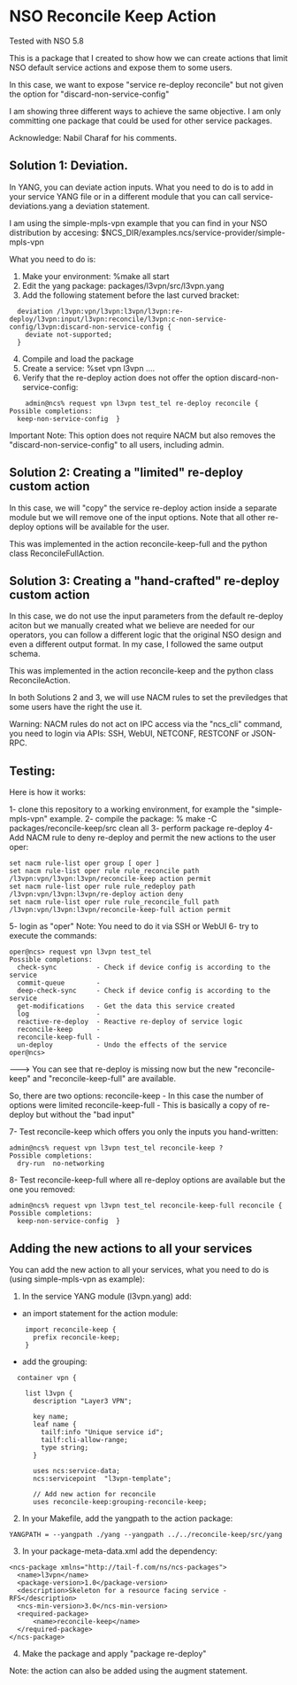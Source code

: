 # NSO Reconcile Keep Action

Tested with NSO 5.8

This is a package that I created to show how we can create actions that limit NSO default service actions and expose them to some users.

In this case, we want to expose "service re-deploy reconcile" but not given the option for "discard-non-service-config"

I am showing three different ways to achieve the same objective. I am only committing one package that could be used for other service packages.

Acknowledge: Nabil Charaf for his comments.

## Solution 1: Deviation.

In YANG, you can deviate action inputs. What you need to do is to add in your service YANG file or in a different module that you can call service-deviations.yang a deviation statement.

I am using the simple-mpls-vpn example that you can find in your NSO distribution by accesing:
$NCS_DIR/examples.ncs/service-provider/simple-mpls-vpn

What you need to do is:
1) Make your environment: %make all start
2) Edit the yang package: packages/l3vpn/src/l3vpn.yang
3) Add the following statement before the last curved bracket:

```
  deviation /l3vpn:vpn/l3vpn:l3vpn/l3vpn:re-deploy/l3vpn:input/l3vpn:reconcile/l3vpn:c-non-service-config/l3vpn:discard-non-service-config {
    deviate not-supported;
  }
```

4) Compile and load the package
5) Create a service: %set vpn l3vpn ....
6) Verify that the re-deploy action does not offer the option discard-non-service-config:

```
    admin@ncs% request vpn l3vpn test_tel re-deploy reconcile {
Possible completions:
  keep-non-service-config  }
```

Important Note: This option does not require NACM but also removes the "discard-non-service-config" to all users, including admin.

## Solution 2: Creating a "limited" re-deploy custom action

In this case, we will "copy" the service re-deploy action inside a separate module but we will remove one of the input options. Note that all other re-deploy options will be available for the user.

This was implemented in the action reconcile-keep-full and the python class ReconcileFullAction.

## Solution 3: Creating a "hand-crafted" re-deploy custom action

In this case, we do not use the input parameters from the default re-deploy aciton but we manually created what we believe are needed for our operators, you can follow a different logic that the original NSO design and even a different output format. In my case, I followed the same output schema.

This was implemented in the action reconcile-keep and the python class ReconcileAction.

In both Solutions 2 and 3, we will use NACM rules to set the previledges that some users have the right the use it.

Warning: NACM rules do not act on IPC access via the "ncs_cli" command, you need to login via APIs: SSH, WebUI, NETCONF, RESTCONF or JSON-RPC.

## Testing:

Here is how it works:

1- clone this repository to a working environment, for example the "simple-mpls-vpn" example.
2- compile the package: % make -C packages/reconcile-keep/src clean all
3- perform package re-deploy
4- Add NACM rule to deny re-deploy and permit the new actions to the user oper:
```
set nacm rule-list oper group [ oper ]
set nacm rule-list oper rule rule_reconcile path /l3vpn:vpn/l3vpn:l3vpn/reconcile-keep action permit
set nacm rule-list oper rule rule_redeploy path /l3vpn:vpn/l3vpn:l3vpn/re-deploy action deny
set nacm rule-list oper rule rule_reconcile_full path /l3vpn:vpn/l3vpn:l3vpn/reconcile-keep-full action permit
```
5- login as "oper"
  Note: You need to do it via SSH or WebUI
6- try to execute the commands:
```
oper@ncs> request vpn l3vpn test_tel
Possible completions:
  check-sync          - Check if device config is according to the service
  commit-queue        -
  deep-check-sync     - Check if device config is according to the service
  get-modifications   - Get the data this service created
  log                 -
  reactive-re-deploy  - Reactive re-deploy of service logic
  reconcile-keep      -
  reconcile-keep-full -
  un-deploy           - Undo the effects of the service
oper@ncs>
```
---> You can see that re-deploy is missing now but the new "reconcile-keep" and "reconcile-keep-full" are available.

So, there are two options:
  reconcile-keep      - In this case the number of options were limited
  reconcile-keep-full - This is basically a copy of re-deploy but without the "bad input"

7- Test reconcile-keep which offers you only the inputs you hand-written:

```
admin@ncs% request vpn l3vpn test_tel reconcile-keep ?
Possible completions:
  dry-run  no-networking
```

8- Test reconcile-keep-full where all re-deploy options are available but the one you removed:
```
admin@ncs% request vpn l3vpn test_tel reconcile-keep-full reconcile {
Possible completions:
  keep-non-service-config  }
```

## Adding the new actions to all your services

You can add the new action to all your services, what you need to do is (using simple-mpls-vpn as example):

1) In the service YANG module (l3vpn.yang) add:
  - an import statement for the action module:
```
    import reconcile-keep {
      prefix reconcile-keep;
    }
```
  - add the grouping:
```
  container vpn {

    list l3vpn {
      description "Layer3 VPN";

      key name;
      leaf name {
        tailf:info "Unique service id";
        tailf:cli-allow-range;
        type string;
      }

      uses ncs:service-data;
      ncs:servicepoint  "l3vpn-template";

      // Add new action for reconcile
      uses reconcile-keep:grouping-reconcile-keep;
```

2) In your Makefile, add the yangpath to the action package:
```
YANGPATH = --yangpath ./yang --yangpath ../../reconcile-keep/src/yang
```

3) In your package-meta-data.xml add the dependency:

```
<ncs-package xmlns="http://tail-f.com/ns/ncs-packages">
  <name>l3vpn</name>
  <package-version>1.0</package-version>
  <description>Skeleton for a resource facing service - RFS</description>
  <ncs-min-version>3.0</ncs-min-version>
  <required-package>
      <name>reconcile-keep</name>
  </required-package>
</ncs-package>
```

4) Make the package and apply "package re-deploy"

Note: the action can also be added using the augment statement.